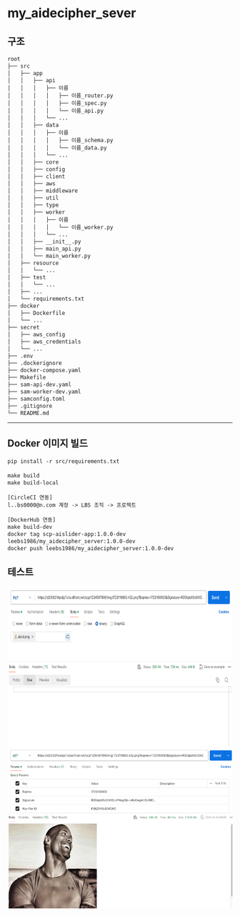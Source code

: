 # my_aidecipher_sever

## 구조
    root
    ├── src
    │   ├── app
    │   │   ├── api
    │   │   │   ├── 이름
    │   │   │   │   ├── 이름_router.py
    │   │   │   │   ├── 이름_spec.py
    │   │   │   │   └── 이름_api.py
    │   │   │   └── ...
    │   │   ├── data
    │   │   │   ├── 이름
    │   │   │   │   ├── 이름_schema.py
    │   │   │   │   └── 이름_data.py
    │   │   │   └── ...  
    │   │   ├── core
    │   │   ├── config
    │   │   ├── client
    │   │   ├── aws
    │   │   ├── middleware
    │   │   ├── util
    │   │   ├── type
    │   │   ├── worker
    │   │   │   ├── 이름
    │   │   │   │   └── 이름_worker.py
    │   │   │   └── ...  
    │   │   ├── __init__.py
    │   │   ├── main_api.py
    │   │   └── main_worker.py
    │   ├── resource
    │   │   └── ...
    │   ├── test
    │   │   └── ...
    │   ├── ...
    │   └── requirements.txt
    ├── docker
    │   ├── Dockerfile
    │   └── ...
    ├── secret
    │   ├── aws_config
    │   ├── aws_credentials
    │   └── ...
    ├── .env
    ├── .dockerignore
    ├── docker-compose.yaml
    ├── Makefile
    ├── sam-api-dev.yaml
    ├── sam-worker-dev.yaml
    ├── samconfig.toml
    ├── .gitignore
    └── README.md
---
## Docker 이미지 빌드 
```
pip install -r src/requirements.txt

make build
make build-local

[CircleCI 연동]
l..bs0000@n.com 계정 -> LBS 조직 -> 프로젝트

[DockerHub 연동]
make build-dev
docker tag scp-aislider-app:1.0.0-dev leebs1986/my_aidecipher_server:1.0.0-dev
docker push leebs1986/my_aidecipher_server:1.0.0-dev
```
## 테스트
<img src="doc/upload.png" width="640" height="360">
<img src="doc/download.png" width="640" height="360">
